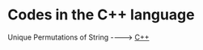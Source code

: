 # Codes in the C++ language

Unique Permutations of String ----> [C++](/Code/C++/unique_permutaions_of_string.cpp)